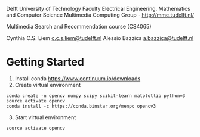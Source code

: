 Delft University of Technology
Faculty Electrical Engineering, Mathematics and Computer Science
Multimedia Computing Group - http://mmc.tudelft.nl/

Multimedia Search and Recommendation course (CS4065)

Cynthia C.S. Liem c.c.s.liem@tudelft.nl
Alessio Bazzica a.bazzica@tudelft.nl


# Getting Started

1. Install conda
https://www.continuum.io/downloads
2. Create virtual environment
```
conda create -n opencv numpy scipy scikit-learn matplotlib python=3
source activate opencv
conda install -c https://conda.binstar.org/menpo opencv3
```

3. Start virtual environment
```
source activate opencv
```

